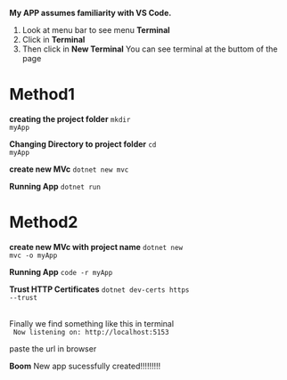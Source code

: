 **My APP assumes familiarity with VS Code.**
1. Look at menu bar to see menu **Terminal**
2. Click in **Terminal**
3. Then click in **New Terminal**
You can see terminal at the buttom of the page
# Method1
**creating the project folder**
<code>mkdir myApp</code>

**Changing Directory to project folder**
<code>cd myApp</code>

**create new MVc**
<code>dotnet new mvc</code>

**Running App**
<code>dotnet run</code>

# Method2
**create new MVc with project name**
<code>dotnet new mvc -o myApp</code>

**Running App**
<code>code -r myApp</code>

**Trust HTTP Certificates**
<code>dotnet dev-certs https --trust</code>

<br />
Finally we find something like this in terminal<br />
<code> Now listening on: http://localhost:5153</code>

paste the url in browser<br />

**Boom** New app sucessfully created!!!!!!!!!

